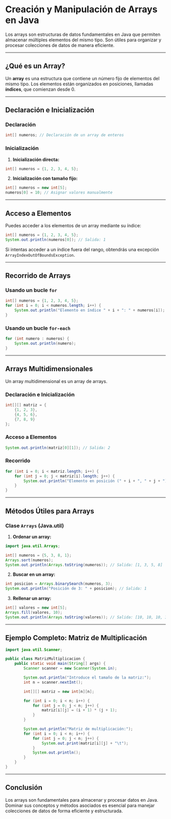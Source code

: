 # Creación y Manipulación de Arrays en Java

Los arrays son estructuras de datos fundamentales en Java que permiten almacenar múltiples elementos del mismo tipo. Son útiles para organizar y procesar colecciones de datos de manera eficiente.

---

## ¿Qué es un Array?

Un **array** es una estructura que contiene un número fijo de elementos del mismo tipo. Los elementos están organizados en posiciones, llamadas **índices**, que comienzan desde 0.

---

## Declaración e Inicialización

### Declaración

```java
int[] numeros; // Declaración de un array de enteros
```

### Inicialización

1. **Inicialización directa:**

```java
int[] numeros = {1, 2, 3, 4, 5};
```

2. **Inicialización con tamaño fijo:**

```java
int[] numeros = new int[5];
numeros[0] = 10; // Asignar valores manualmente
```

---

## Acceso a Elementos

Puedes acceder a los elementos de un array mediante su índice:

```java
int[] numeros = {1, 2, 3, 4, 5};
System.out.println(numeros[0]); // Salida: 1
```

Si intentas acceder a un índice fuera del rango, obtendrás una excepción `ArrayIndexOutOfBoundsException`.

---

## Recorrido de Arrays

### Usando un bucle `for`

```java
int[] numeros = {1, 2, 3, 4, 5};
for (int i = 0; i < numeros.length; i++) {
    System.out.println("Elemento en índice " + i + ": " + numeros[i]);
}
```

### Usando un bucle `for-each`

```java
for (int numero : numeros) {
    System.out.println(numero);
}
```

---

## Arrays Multidimensionales

Un array multidimensional es un array de arrays.

### Declaración e Inicialización

```java
int[][] matriz = {
    {1, 2, 3},
    {4, 5, 6},
    {7, 8, 9}
};
```

### Acceso a Elementos

```java
System.out.println(matriz[0][1]); // Salida: 2
```

### Recorrido

```java
for (int i = 0; i < matriz.length; i++) {
    for (int j = 0; j < matriz[i].length; j++) {
        System.out.println("Elemento en posición (" + i + ", " + j + "): " + matriz[i][j]);
    }
}
```

---

## Métodos Útiles para Arrays

### Clase `Arrays` (Java.util)

1. **Ordenar un array:**

```java
import java.util.Arrays;

int[] numeros = {5, 3, 8, 1};
Arrays.sort(numeros);
System.out.println(Arrays.toString(numeros)); // Salida: [1, 3, 5, 8]
```

2. **Buscar en un array:**

```java
int posicion = Arrays.binarySearch(numeros, 3);
System.out.println("Posición de 3: " + posicion); // Salida: 1
```

3. **Rellenar un array:**

```java
int[] valores = new int[5];
Arrays.fill(valores, 10);
System.out.println(Arrays.toString(valores)); // Salida: [10, 10, 10, 10, 10]
```

---

## Ejemplo Completo: Matriz de Multiplicación

```java
import java.util.Scanner;

public class MatrizMultiplicacion {
    public static void main(String[] args) {
        Scanner scanner = new Scanner(System.in);

        System.out.println("Introduce el tamaño de la matriz:");
        int n = scanner.nextInt();

        int[][] matriz = new int[n][n];

        for (int i = 0; i < n; i++) {
            for (int j = 0; j < n; j++) {
                matriz[i][j] = (i + 1) * (j + 1);
            }
        }

        System.out.println("Matriz de multiplicación:");
        for (int i = 0; i < n; i++) {
            for (int j = 0; j < n; j++) {
                System.out.print(matriz[i][j] + "\t");
            }
            System.out.println();
        }
    }
}
```

---

## Conclusión

Los arrays son fundamentales para almacenar y procesar datos en Java. Dominar sus conceptos y métodos asociados es esencial para manejar colecciones de datos de forma eficiente y estructurada.
